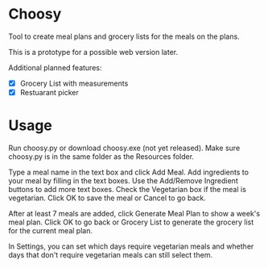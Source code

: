 # Choosy

Tool to create meal plans and grocery lists for the meals on the plans.

This is a prototype for a possible web version later.

Additional planned features:
- [x] Grocery List with measurements
- [x] Restuarant picker

# Usage

Run choosy.py or download choosy.exe (not yet released). Make sure choosy.py is in the same folder as the Resources folder.

Type a meal name in the text box and click Add Meal. Add ingredients to your meal by filling in the text boxes.
Use the Add/Remove Ingredient buttons to add more text boxes. Check the Vegetarian box if the meal is vegetarian.
Click OK to save the meal or Cancel to go back.

After at least 7 meals are added, click Generate Meal Plan to show a week's meal plan. Click OK to go back
or Grocery List to generate the grocery list for the current meal plan.

In Settings, you can set which days require vegetarian meals and whether days that don't require vegetarian meals can still select them.  
